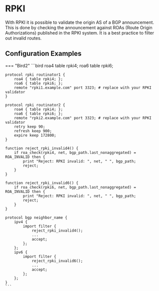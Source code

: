 # RPKI

With RPKI it is possible to validate the origin AS of a BGP announcement. This is done by checking the announcement against ROAs (Route Origin Authorizations) published in the RPKI system. It is a best practice to filter out invalid routes.

## Configuration Examples

=== "Bird2"
    ```bird
    roa4 table rpki4;
    roa6 table rpki6;

    protocol rpki routinator1 {
        roa4 { table rpki4; };
        roa6 { table rpki6; };
        remote "rpki1.example.com" port 3323; # replace with your RPKI validator
    }
    
    protocol rpki routinator2 {
        roa4 { table rpki4; };
        roa6 { table rpki6; };
        remote "rpki2.example.com" port 3323; # replace with your RPKI validator
        retry keep 90;
        refresh keep 900;
        expire keep 172800;
    }

    function reject_rpki_invalid4() {
        if roa_check(rpki4, net, bgp_path.last_nonaggregated) = ROA_INVALID then {
            print "Reject: RPKI invalid: ", net, " ", bgp_path;
            reject;
        }
    }
    
    function reject_rpki_invalid6() {
        if roa_check(rpki6, net, bgp_path.last_nonaggregated) = ROA_INVALID then {
            print "Reject: RPKI invalid: ", net, " ", bgp_path;
            reject;
        }
    }

    protocol bgp neighbor_name {
        ipv4 {
            import filter {
                reject_rpki_invalid4();
                ...
                accept;
            };
        };
        ipv6 {
            import filter {
                reject_rpki_invalid6();
                ...
                accept;
            };
        };
    }
    ```
